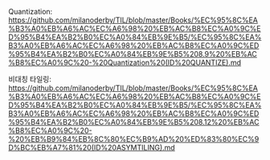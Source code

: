 Quantization: https://github.com/milanoderby/TIL/blob/master/Books/%EC%95%8C%EA%B3%A0%EB%A6%AC%EC%A6%98%20%EB%AC%B8%EC%A0%9C%ED%95%B4%EA%B2%B0%EC%A0%84%EB%9E%B5/%EC%95%8C%EA%B3%A0%EB%A6%AC%EC%A6%98%20%EB%AC%B8%EC%A0%9C%ED%95%B4%EA%B2%B0%EC%A0%84%EB%9E%B5%208.9%20%EB%AC%B8%EC%A0%9C%20-%20Quantization%20(ID%20QUANTIZE).md

비대칭 타일링: https://github.com/milanoderby/TIL/blob/master/Books/%EC%95%8C%EA%B3%A0%EB%A6%AC%EC%A6%98%20%EB%AC%B8%EC%A0%9C%ED%95%B4%EA%B2%B0%EC%A0%84%EB%9E%B5/%EC%95%8C%EA%B3%A0%EB%A6%AC%EC%A6%98%20%EB%AC%B8%EC%A0%9C%ED%95%B4%EA%B2%B0%EC%A0%84%EB%9E%B5%208.12%20%EB%AC%B8%EC%A0%9C%20-%20%EB%B9%84%EB%8C%80%EC%B9%AD%20%ED%83%80%EC%9D%BC%EB%A7%81%20(ID%20ASYMTILING).md